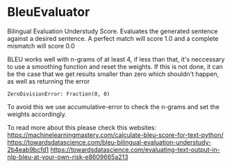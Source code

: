 # BleuEvaluator

Bilingual Evaluation Understudy Score. Evaluates the generated sentence against a desired sentence. 
A perfect match will score 1.0 and a complete mismatch will score 0.0

BLEU works well with n-grams of at least 4, if less than that, it's neccessary to use a smoothing function and reset the weights.
If this is not done, it can be the case that we get results smaller than zero which shouldn't happen, as well as returning the error

```
ZeroDivisionError: Fraction(0, 0)
```

To avoid this we use accumulative-error to check the n-grams and set the weights accordingly.

To read more about this please check this websites:
https://machinelearningmastery.com/calculate-bleu-score-for-text-python/
https://towardsdatascience.com/bleu-bilingual-evaluation-understudy-2b4eab9bcfd1
https://towardsdatascience.com/evaluating-text-output-in-nlp-bleu-at-your-own-risk-e8609665a213
